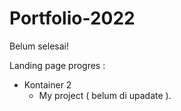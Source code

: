 # Portfolio-2022
Belum selesai!

Landing page
progres :
- Kontainer 2
  - My project ( belum di upadate ).
